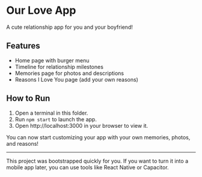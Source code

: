 # Our Love App

A cute relationship app for you and your boyfriend! 

## Features
- Home page with burger menu
- Timeline for relationship milestones
- Memories page for photos and descriptions
- Reasons I Love You page (add your own reasons)

## How to Run
1. Open a terminal in this folder.
2. Run `npm start` to launch the app.
3. Open http://localhost:3000 in your browser to view it.

You can now start customizing your app with your own memories, photos, and reasons!

---

This project was bootstrapped quickly for you. If you want to turn it into a mobile app later, you can use tools like React Native or Capacitor.
